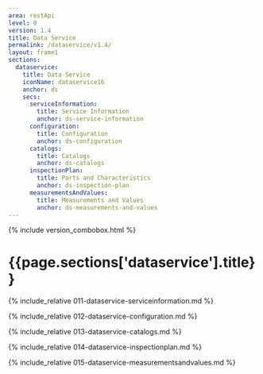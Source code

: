 ```yaml
---
area: restApi
level: 0
version: 1.4
title: Data Service
permalink: /dataservice/v1.4/
layout: frame1
sections:
  dataservice:
    title: Data Service
    iconName: dataservice16
    anchor: ds
    secs:
      serviceInformation:
        title: Service Information
        anchor: ds-service-information
      configuration:
        title: Configuration
        anchor: ds-configuration
      catalogs:
        title: Catalogs
        anchor: ds-catalogs
      inspectionPlan:
        title: Parts and Characteristics
        anchor: ds-inspection-plan
      measurementsAndValues:
        title: Measurements and Values
        anchor: ds-measurements-and-values
---
```


{% include version_combobox.html %}

<h1 id="{{page.sections['dataservice'].anchor}}">{{page.sections['dataservice'].title}}</h1>

{% include_relative 011-dataservice-serviceinformation.md %}

{% include_relative 012-dataservice-configuration.md %}

{% include_relative 013-dataservice-catalogs.md %}

{% include_relative 014-dataservice-inspectionplan.md %}

{% include_relative 015-dataservice-measurementsandvalues.md %}
